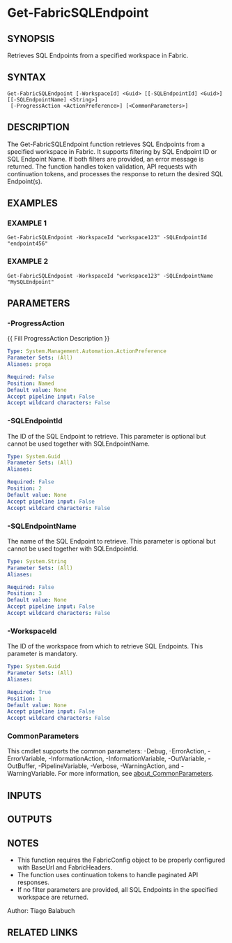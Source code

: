 ﻿---
external help file: FabricTools-help.xml
Module Name: FabricTools
online version: https://learn.microsoft.com/en-us/rest/api/fabric/eventhouse/items/list-eventhouses?tabs=HTTP
schema: 2.0.0
---

# Get-FabricSQLEndpoint

## SYNOPSIS
Retrieves SQL Endpoints from a specified workspace in Fabric.

## SYNTAX

```
Get-FabricSQLEndpoint [-WorkspaceId] <Guid> [[-SQLEndpointId] <Guid>] [[-SQLEndpointName] <String>]
 [-ProgressAction <ActionPreference>] [<CommonParameters>]
```

## DESCRIPTION
The Get-FabricSQLEndpoint function retrieves SQL Endpoints from a specified workspace in Fabric.
It supports filtering by SQL Endpoint ID or SQL Endpoint Name.
If both filters are provided,
an error message is returned.
The function handles token validation, API requests with continuation
tokens, and processes the response to return the desired SQL Endpoint(s).

## EXAMPLES

### EXAMPLE 1
```
Get-FabricSQLEndpoint -WorkspaceId "workspace123" -SQLEndpointId "endpoint456"
```

### EXAMPLE 2
```
Get-FabricSQLEndpoint -WorkspaceId "workspace123" -SQLEndpointName "MySQLEndpoint"
```

## PARAMETERS

### -ProgressAction
{{ Fill ProgressAction Description }}

```yaml
Type: System.Management.Automation.ActionPreference
Parameter Sets: (All)
Aliases: proga

Required: False
Position: Named
Default value: None
Accept pipeline input: False
Accept wildcard characters: False
```

### -SQLEndpointId
The ID of the SQL Endpoint to retrieve.
This parameter is optional but cannot be used together with SQLEndpointName.

```yaml
Type: System.Guid
Parameter Sets: (All)
Aliases:

Required: False
Position: 2
Default value: None
Accept pipeline input: False
Accept wildcard characters: False
```

### -SQLEndpointName
The name of the SQL Endpoint to retrieve.
This parameter is optional but cannot be used together with SQLEndpointId.

```yaml
Type: System.String
Parameter Sets: (All)
Aliases:

Required: False
Position: 3
Default value: None
Accept pipeline input: False
Accept wildcard characters: False
```

### -WorkspaceId
The ID of the workspace from which to retrieve SQL Endpoints.
This parameter is mandatory.

```yaml
Type: System.Guid
Parameter Sets: (All)
Aliases:

Required: True
Position: 1
Default value: None
Accept pipeline input: False
Accept wildcard characters: False
```

### CommonParameters
This cmdlet supports the common parameters: -Debug, -ErrorAction, -ErrorVariable, -InformationAction, -InformationVariable, -OutVariable, -OutBuffer, -PipelineVariable, -Verbose, -WarningAction, and -WarningVariable. For more information, see [about_CommonParameters](http://go.microsoft.com/fwlink/?LinkID=113216).

## INPUTS

## OUTPUTS

## NOTES
- This function requires the FabricConfig object to be properly configured with BaseUrl and FabricHeaders.
- The function uses continuation tokens to handle paginated API responses.
- If no filter parameters are provided, all SQL Endpoints in the specified workspace are returned.

Author: Tiago Balabuch

## RELATED LINKS
